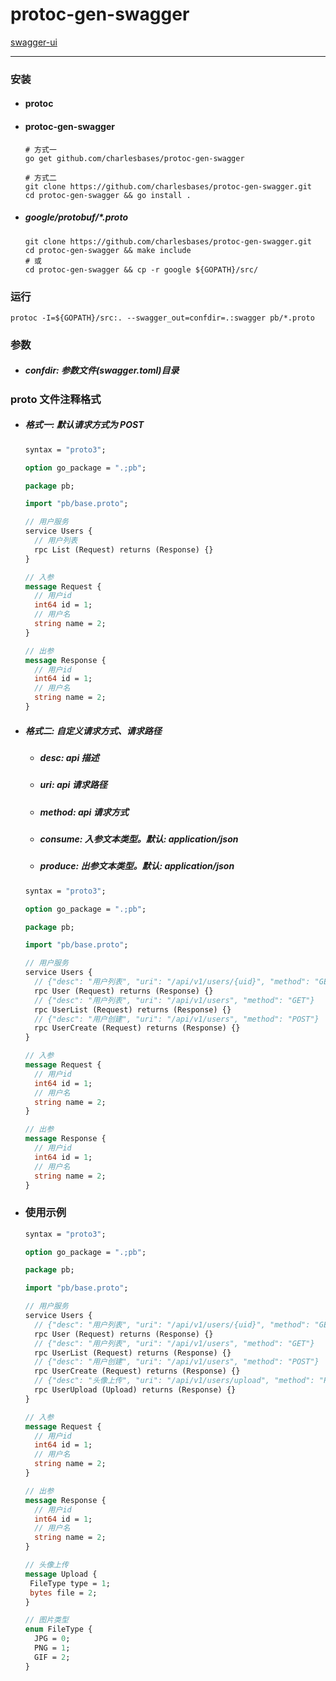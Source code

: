 # protoc-gen-swagger

[swagger-ui](https://github.com/charlesbases/protoc-gen-swagger/tree/master/swagger-ui)

---



### 安装

- #### protoc

- #### protoc-gen-swagger

  ```shell
  # 方式一
  go get github.com/charlesbases/protoc-gen-swagger
  
  # 方式二
  git clone https://github.com/charlesbases/protoc-gen-swagger.git
  cd protoc-gen-swagger && go install .
  ```
  
- ##### google/protobuf/*.proto

  ```shell
  git clone https://github.com/charlesbases/protoc-gen-swagger.git
  cd protoc-gen-swagger && make include
  # 或
  cd protoc-gen-swagger && cp -r google ${GOPATH}/src/
  ```

### 运行

```shell
protoc -I=${GOPATH}/src:. --swagger_out=confdir=.:swagger pb/*.proto
```

### 参数

- ##### confdir: 参数文件(swagger.toml)目录

### proto 文件注释格式

- ##### 格式一: 默认请求方式为 POST

  ```protobuf
  syntax = "proto3";
  
  option go_package = ".;pb";
  
  package pb;
  
  import "pb/base.proto";
  
  // 用户服务
  service Users {
    // 用户列表
    rpc List (Request) returns (Response) {}
  }
  
  // 入参
  message Request {
    // 用户id
    int64 id = 1;
    // 用户名
    string name = 2;
  }
  
  // 出参
  message Response {
    // 用户id
    int64 id = 1;
    // 用户名
    string name = 2;
  }
  ```

  

- ##### 格式二: 自定义请求方式、请求路径

  - ##### desc: api 描述
  
  - ##### uri: api 请求路径
  
  - ##### method: api 请求方式
  
  - ##### consume: 入参文本类型。默认: application/json
  
  - ##### produce: 出参文本类型。默认: application/json
  
  ```protobuf
  syntax = "proto3";
  
  option go_package = ".;pb";
  
  package pb;
  
  import "pb/base.proto";
  
  // 用户服务
  service Users {
    // {"desc": "用户列表", "uri": "/api/v1/users/{uid}", "method": "GET"}
    rpc User (Request) returns (Response) {}
    // {"desc": "用户列表", "uri": "/api/v1/users", "method": "GET"}
    rpc UserList (Request) returns (Response) {}
    // {"desc": "用户创建", "uri": "/api/v1/users", "method": "POST"}
    rpc UserCreate (Request) returns (Response) {}
  }
  
  // 入参
  message Request {
    // 用户id
    int64 id = 1;
    // 用户名
    string name = 2;
  }
  
  // 出参
  message Response {
    // 用户id
    int64 id = 1;
    // 用户名
    string name = 2;
  }
  ```
  
- ### 使用示例

  ```protobuf
  syntax = "proto3";
  
  option go_package = ".;pb";
  
  package pb;
  
  import "pb/base.proto";
  
  // 用户服务
  service Users {
    // {"desc": "用户列表", "uri": "/api/v1/users/{uid}", "method": "GET"}
    rpc User (Request) returns (Response) {}
    // {"desc": "用户列表", "uri": "/api/v1/users", "method": "GET"}
    rpc UserList (Request) returns (Response) {}
    // {"desc": "用户创建", "uri": "/api/v1/users", "method": "POST"}
    rpc UserCreate (Request) returns (Response) {}
    // {"desc": "头像上传", "uri": "/api/v1/users/upload", "method": "PUT", "Consume": "multipart/form-data"}
    rpc UserUpload (Upload) returns (Response) {}
  }
  
  // 入参
  message Request {
    // 用户id
    int64 id = 1;
    // 用户名
    string name = 2;
  }
  
  // 出参
  message Response {
    // 用户id
    int64 id = 1;
    // 用户名
    string name = 2;
  }
  
  // 头像上传
  message Upload {
   FileType type = 1;
   bytes file = 2;
  }
  
  // 图片类型
  enum FileType {
    JPG = 0;
    PNG = 1;
    GIF = 2;
  }
  ```

  

  
